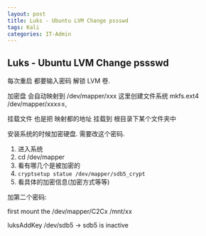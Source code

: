 ```yaml
---
layout: post
title: Luks - Ubuntu LVM Change pssswd  
tags: Kali
categories: IT-Admin
---
```


## Luks - Ubuntu LVM Change pssswd

每次重启 都要输入密码 解锁 LVM 卷.


加密盘 会自动映射到 /dev/mapper/xxx
这里创建文件系统
mkfs.ext4 /dev/mapper/xxx≤≤,

挂载文件 也是把 映射都的地址 挂载到 根目录下某个文件夹中






安装系统的时候加密硬盘.
需要改这个密码.

1. 进入系统
2. cd /dev/mapper
3. 看有哪几个是被加密的
4. `cryptsetup statue /dev/mapper/sdb5_crypt`
5. 看具体的加密信息(加密方式等等)


加第二个密码:

first mount the /dev/mapper/C2Cx /mnt/xx



luksAddKey /dev/sdb5 →  sdb5 is inactive
